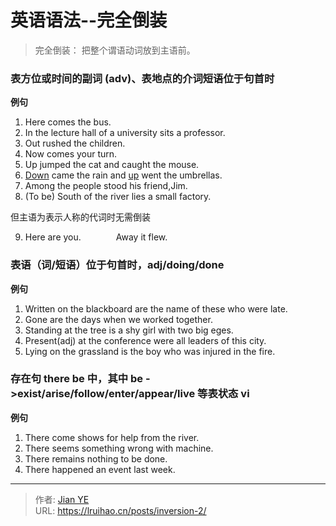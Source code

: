 # 英语语法--完全倒装


> 完全倒装： 把整个谓语动词放到主语前。

### 表方位或时间的副词 (adv)、表地点的介词短语位于句首时

**例句**

1. Here comes the bus.
2. In the lecture hall of a university sits a professor.
3. Out rushed the children.
4. Now comes your turn.
5. Up jumped the cat and caught the mouse.
6. <u>Down</u> came the rain and <u>up</u> went the umbrellas.
7. Among the people stood his friend,Jim.
8. (To be) South of the river lies a small factory.

但主语为表示人称的代词时无需倒装

9. Here are you.&emsp;&emsp;&emsp;&emsp;Away it flew.

### 表语（词/短语）位于句首时，adj/doing/done

**例句**

1. Written on the blackboard are the name of these who were late.
2. Gone are the days when we worked together.
3. Standing at the tree is a shy girl with two big eges.
4. Present(adj) at the conference were all leaders of this city.
5. Lying on the grassland is the boy who was injured in the fire.

### 存在句 there be 中，其中 be \->exist/arise/follow/enter/appear/live 等表状态 vi

**例句**

1. There come shows for help from the river.
2. There seems something wrong with machine.
3. There remains nothing to be done.
4. There happened an event last week.


---

> 作者: [Jian YE](https://github.com/jianye0428)  
> URL: https://lruihao.cn/posts/inversion-2/  

